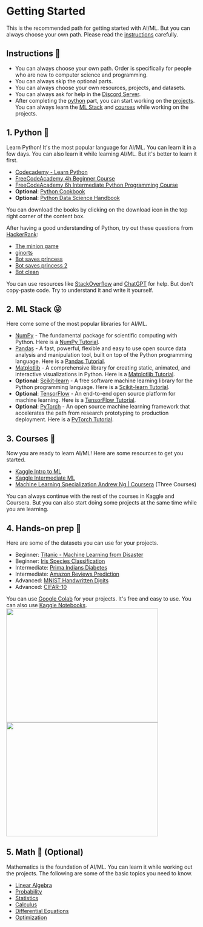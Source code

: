 # Getting Started
This is the recommended path for getting started with AI/ML. But you can always choose your own path. Please read 
the [instructions](#instructions-) carefully.

## Instructions 📝
* You can always choose your own path. Order is specifically for people who
  are new to computer science and programming.
* You can always skip the optional parts.
* You can always choose your own resources, projects, and datasets.
* You can always ask for help in the [Discord Server](https://discord.com/channels/1086178685385719868/1145305120280674354).
* After completing the [python](#1-python-) part, you can start working on the [projects](#4-hands-on-prep-).
  You can always learn the [ML Stack](#2-ml-stack-) and [courses](#3-courses-) while working on the projects.

## 1. Python 🐍
Learn Python! It's the most popular language for AI/ML. You can learn it in a few days. You can also learn it while 
learning AI/ML. But it's better to learn it first.

* [Codecademy - Learn Python](https://www.codecademy.com/learn/learn-python)
* [FreeCodeAcademy 4h Beginner Course](https://youtu.be/rfscVS0vtbw)
* [FreeCodeAcademy 6h Intermediate Python Programming Course](https://youtu.be/HGOBQPFzWKo)
* **Optional**: [Python Cookbook](./Books/Python%20Cookbook.pdf)
* **Optional**: [Python Data Science Handbook](./Books/Python%20Data%20Science%20Handbook.pdf)

You can download the books by clicking on the download icon in the top right corner of the content box.

After having a good understanding of Python, try out these questions from [HackerRank](https://www.hackerrank.com/):
- [The minion game](https://www.hackerrank.com/challenges/the-minion-game/problem?isFullScreen=true)
- [ginorts](https://www.hackerrank.com/challenges/ginorts/problem?isFullScreen=true)
- [Bot saves princess](https://www.hackerrank.com/challenges/saveprincess?isFullScreen=true&hr_b=1)
- [Bot saves princess 2](https://www.hackerrank.com/challenges/saveprincess2?isFullScreen=true&hr_b=1)
- [Bot clean](https://www.hackerrank.com/challenges/botclean?isFullScreen=true&hr_b=1)

You can use resources like [StackOverflow](https://stackoverflow.com/) and [ChatGPT](https://chat.openai.com/) for 
help. But don't copy-paste code. Try to understand it and write it yourself.

## 2. ML Stack 😜
Here come some of the most popular libraries for AI/ML. 

* [NumPy](https://numpy.org/) - The fundamental package for scientific computing with Python. Here is a [NumPy Tutorial](https://youtu.be/9JUAPgtkKpI).
* [Pandas](https://pandas.pydata.org/) - A fast, powerful, flexible and easy to use open source data analysis and manipulation tool, built on top of the Python programming language. Here is a [Pandas Tutorial](https://youtu.be/vmEHCJofslg).
* [Matplotlib](https://matplotlib.org/) - A comprehensive library for creating static, animated, and interactive visualizations in Python. Here is a [Matplotlib Tutorial](https://youtu.be/3Xc3CA655Y4).
* **Optional**: [Scikit-learn](https://scikit-learn.org/stable/) - A free software machine learning library for the 
  Python 
  programming language. Here is a [Scikit-learn Tutorial](https://youtu.be/0B5eIE_1vpU).<br>
* **Optional**: [TensorFlow](https://www.tensorflow.org/) - An end-to-end open source platform for machine learning. 
  Here is a [TensorFlow Tutorial](https://youtu.be/tPYj3fFJGjk).<br>
* **Optional**: [PyTorch](https://pytorch.org/) - An open source machine learning framework that accelerates the 
  path from research prototyping to production deployment. Here is a [PyTorch Tutorial](https://youtu.be/EMXfZB8FVUA).<br>

## 3. Courses 🤖
Now you are ready to learn AI/ML! Here are some resources to get you started.
* [Kaggle Intro to ML](https://www.kaggle.com/learn/intro-to-machine-learning)
* [Kaggle Intermediate ML](https://www.kaggle.com/learn/intermediate-machine-learning)
* [Machine Learning Specialization Andrew Ng | Coursera](https://www.coursera.org/specializations/machine-learning-introduction) (Three Courses)

You can always continue with the rest of the courses in Kaggle and Coursera. But you can also start doing some 
projects at the same time while you are learning.

## 4. Hands-on prep 🚀
Here are some of the datasets you can use for your projects.
* Beginner: [Titanic - Machine Learning from Disaster](https://www.kaggle.com/competitions/titanic/data)
* Beginner: [Iris Species Classification](https://www.kaggle.com/datasets/uciml/iris)
* Intermediate: [Prima Indians Diabetes](https://www.kaggle.com/datasets/uciml/pima-indians-diabetes-database)
* Intermediate: [Amazon Reviews Prediction](https://www.kaggle.com/datasets/bittlingmayer/amazonreviews)
* Advanced: [MNIST Handwritten Digits](https://www.tensorflow.org/datasets/catalog/mnist)
* Advanced: [CIFAR-10](https://www.cs.toronto.edu/~kriz/cifar.html)

You can use [Google Colab](https://colab.google/) for your projects. It's free and easy to use. You can also use 
[Kaggle Notebooks](https://www.kaggle.com/docs/notebooks).<br>
<img src="https://miro.medium.com/v2/resize:fit:1400/1*gD053DApa9pKi13o9eoAOA.jpeg" width="400" height="300"> <img src="https://149695847.v2.pressablecdn.com/wp-content/uploads/2021/08/Difference-Between-Solving-Machine-Learning-Problems-On-Kaggle-Vs-Real-Life-.jpg" width="400" height="300">

## 5. Math 🧮 (Optional)
Mathematics is the foundation of AI/ML. You can learn it while working out the projects. The following are some of 
the basic topics you need to know.
* [Linear Algebra](https://www.khanacademy.org/math/linear-algebra)
* [Probability](https://www.khanacademy.org/math/statistics-probability/probability-library)
* [Statistics](https://www.khanacademy.org/math/statistics-probability)
* [Calculus](https://www.khanacademy.org/math/calculus-1)
* [Differential Equations](https://www.khanacademy.org/math/differential-equations)
* [Optimization](https://www.khanacademy.org/math/multivariable-calculus/multivariable-derivatives)